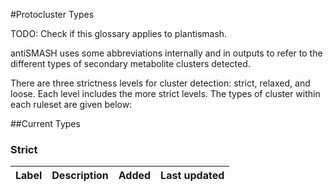 #Protocluster Types

<span class="red-comment">TODO: Check if this glossary applies to plantismash.</span>

antiSMASH uses some abbreviations internally and in outputs to refer to the different
types of secondary metabolite clusters detected.

There are three strictness levels for cluster detection: strict, relaxed, and loose.
Each level includes the more strict levels.
The types of cluster within each ruleset are given below:

##Current Types

### Strict
|Label|Description|Added|Last updated|
|-----|-----------|:---:|:----------:|
